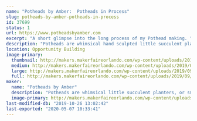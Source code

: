 ```yaml
---
name: "Potheads by Amber:  Potheads in Process"
slug: potheads-by-amber-potheads-in-process
id: 37699
status: 1
url: https://www.potheadsbyamber.com
excerpt: "A short glimpse into the long process of my Pothead making. "
description: "Potheads are whimsical hand sculpted little succulent planters.  I want to take this opportunity to show people how they are made. Not with the intention of recreating the subject, but as a way to satisfy curiosity and get excited about clay.  My idea is to set up a small ceramic studio where I will be working on my potheads.  I will show my different techniques for sculpting, my tools and the different phases of the pothead production.  I will have an area where I will work in wet clay, sculpting the potheads and area for painting potheads in the second and third phase.    A few finished Potheads will be on display.  Nothing will be for sale at this time."
location: Opportunity Building
image-primary:
  thumbnail: http://makers.makerfaireorlando.com/wp-content/uploads/2019/09/AOTLNlI7RWiNE4lesNm6iQ-1-150x150.jpg
  medium: http://makers.makerfaireorlando.com/wp-content/uploads/2019/09/AOTLNlI7RWiNE4lesNm6iQ-1-225x300.jpg
  large: http://makers.makerfaireorlando.com/wp-content/uploads/2019/09/AOTLNlI7RWiNE4lesNm6iQ-1-768x1024.jpg
  full: http://makers.makerfaireorlando.com/wp-content/uploads/2019/09/AOTLNlI7RWiNE4lesNm6iQ-1.jpg
maker:
  name: "Potheads by Amber"
  description: "Potheads are whimsical little succulent planters, or small sculptures with a function.  They are hand sculpted from clay, handprinted with a color clay, black washed and fired three times.  All made by Amber, a self taught sculptor who started out teaching kids and beginning adults ceramics in Chicago Illinois.  "
  image-primary: http://makers.makerfaireorlando.com/wp-content/uploads/2019/09/IMG_3343-1024x1024.jpg
last-modified-db: "2019-10-26 13:02:42"
last-exported: "2020-05-07 10:33:41"
---
```

